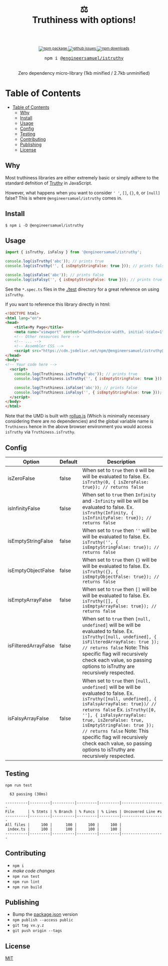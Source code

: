 <div align="center">
  <h1>
    <br/>
    ⚖️
    <br />
    Truthiness with options!
    <br />
    <br />
  </h1>
  <sup>
    <br />
    <a href="https://www.npmjs.com/package/@engineersamuel/istruthy">
       <img src="https://img.shields.io/npm/v/@engineersamuel/istruthy.svg" alt="npm package" />
    </a>
    <a href="https://github.com/engineersamuel/isTruthy/issues">
      <img src="https://img.shields.io/github/issues/engineersamuel/isTruthy" alt="github issues" />
    </a>
    <a href="https://www.npmjs.com/package/@engineersamuel/istruthy">
      <img src="https://img.shields.io/npm/dm/@engineersamuel/istruthy.svg" alt="npm downloads" />
    </a>
  </sup>
  <br />
  <pre>npm i <a href="https://www.npmjs.com/package/@engineersamuel/istruthy">@engineersamuel/istruthy</a></pre>
  <br />
  Zero dependency micro-library (1kb minified / 2.7kb unminified)
  <br />
</div>

# Table of Contents

- [Table of Contents](#table-of-contents)
  - [Why](#why)
  - [Install](#install)
  - [Usage](#usage)
  - [Config](#config)
  - [Testing](#testing)
  - [Contributing](#contributing)
  - [Publishing](#publishing)
  - [License](#license)

## Why

Most truthiness libraries are either extremely basic or simply adhere to the standard defnition of [Truthy](https://developer.mozilla.org/en-US/docs/Glossary/Truthy) in JavaScript.

However, what happens when you want to consider `' '`, `[]`, `{}`, `0`, or `[null]` false?  This is where `@engineersamuel/istruthy` comes in.

## Install

`$ npm i -D @engineersamuel/istruthy`

## Usage

```javascript
import { isTruthy, isFalsy } from '@engineersamuel/istruthy';

console.log(isTruthy('abc')); // prints true
console.log(isTruthy('', { isEmptyStringFalse: true })); // prints false

console.log(isFalse('abc')); // prints false
console.log(isFalsy('', { isEmptyStringFalse: true })); // prints true
```

See the `*.spec.ts` files in the [./test](https://github.com/engineersamuel/isTruthy/tree/master/test) directory for a great reference on using `isTruthy`.

If you want to reference this library directly in html:

```html
<!DOCTYPE html>
<html lang="en">
<head>
    <title>My Page</title>
    <meta name="viewport" content="width=device-width, initial-scale=1">
    <!-- Other resources here -->
    <!-- ... -->
    <!-- Assembler CSS -->
    <script src="https://cdn.jsdelivr.net/npm/@engineersamuel/istruthy@1.0.0/dist/index.min.js"></script>
</head>
<body>
<!-- Your code here -->
  <script>
    console.log(Truthiness.isTruthy('abc')); // prints true
    console.log(Truthiness.isTruthy('', { isEmptyStringFalse: true })); // prints false

    console.log(Truthiness.isFalse('abc')); // prints false
    console.log(Truthiness.isFalsy('', { isEmptyStringFalse: true })); // prints true
  </script>
</body>
</html>
```

Note that the UMD is built with [rollup.js](https://rollupjs.org/) (Which is minimally necessary considering there are no dependencies) and the global variable name is `Truthiness` hence in the above browser environment you would access `isTruthy` via `Truthiness.isTruthy`.

## Config

| Option | Default | Description |
|---|---|---|
| isZeroFalse | false | When set to `true` then `0` will be will be evaluated to false. Ex. `isTruthy(0, { isZeroFalse: true}); // returns false` |
| isInfinityFalse | false | When set to `true` then `Infinity` and `-Infinity` will be will be evaluated to false. Ex. `isTruthy(Infinity, { isInfinityFalse: true}); // returns false` |
| isEmptyStringFalse | false | When set to `true` then `''` will be will be evaluated to false. Ex. `isTruthy('', { isEmptyStringFalse: true}); // returns false` |
| isEmptyObjectFalse | false | When set to `true` then `{}` will be will be evaluated to false. Ex. `isTruthy({}, { isEmptyObjectFalse: true}); // returns false` |
| isEmptyArrayFalse | false | When set to  `true` then `[]` will be will be evaluated to false. Ex. `isTruthy([], { isEmptyArrayFalse: true}); // returns false` |
| isFilteredArrayFalse | false | When set to `true` then `[null, undefined]` will be will be evaluated to false. Ex. `isTruthy([null, undefined], { isFilteredArrayFalse: true }); // returns false` Note: This specific flag will recursively check each value, so passing options to isTruthy are recursively respected. |
| isFalsyArrayFalse | false | When set to `true` then `[null, undefined]` will be will be evaluated to false. Ex. `isTruthy([null, undefined], { isFalsyArrayFalse: true})/ // returns false` Ex. `isTruthy([0, ''], { isFalsyArrayFalse: true, isZeroFalse: true, isEmptyStringFalse: true }); // returns false` Note: This specific flag will recursively check each value, so passing options to isTruthy are recursively respected. |

## Testing

`npm run test`

```text
  63 passing (38ms)

----------|---------|----------|---------|---------|-------------------
File      | % Stmts | % Branch | % Funcs | % Lines | Uncovered Line #s
----------|---------|----------|---------|---------|-------------------
All files |     100 |      100 |     100 |     100 |
 index.ts |     100 |      100 |     100 |     100 |
----------|---------|----------|---------|---------|-------------------
```

## Contributing

- `npm i`
- _make code changes_
- `npm run test`
- `npm run lint`
- `npm run build`

## Publishing

- Bump the [package.json](package.json) version
- `npm publish --access public`
- `git tag vx.y.z`
- `git push origin --tags`

## License

[MIT](./LICENSE)
